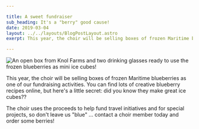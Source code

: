 ```yaml
---

title: A sweet fundraiser
sub_heading: It's a "berry" good cause!
date: 2019-03-04
layout: ../../layouts/BlogPostLayout.astro
exerpt: This year, the choir will be selling boxes of frozen Maritime blueberries as one of our fundraising activities.

---
```

![An open box from Knol Farms and two drinking glasses ready to use the frozen blueberries as mini ice cubes!](/images/20190319_210047.jpg)

This year, the choir will be selling boxes of frozen Maritime blueberries as one of our fundraising activities. You can find lots of creative blueberry recipes online, but here's a little secret: did you know they make great ice cubes??

The choir uses the proceeds to help fund travel initiatives and for special projects, so don't leave us "blue" ... contact a choir member today and order some berries!